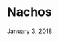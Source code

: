 ---
layout: post
date: January 3, 2018
title: Nachos
company: Trello
link: https://design.trello.com/
image: images/nachos.jpg
description: Nachos is Trello's design system. This comprehensive guide and resource library contains everything you’ll need to design with us, including our core principles, visual design, interface components, branding, and resources to help make your initiative the tastiest.

---